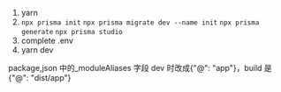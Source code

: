 1. yarn
2. `npx prisma init`
   `npx prisma migrate dev --name init`
   `npx prisma generate`
   `npx prisma studio`
3. complete .env
4. yarn dev

package,json 中的\_moduleAliases 字段 dev 时改成{"@": "app"}，build 是{"@": "dist/app"}
